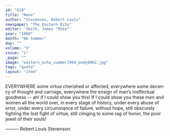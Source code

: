 ```yaml
---
id: "618"
title: "None"
author: "Stevenson, Robert Louis"
newspaper: "The Eastern Echo"
editor: 'Smith, James "Mike"'
year: "1960"
month: "06 Summer"
day: ""
volume: "5"
issue: "2"
_page: ""
image: "eastern_echo_summer1960_body0002.jpg"
tags: "quote"
layout: "item"
---
```

EVERYWHERE some virtue cherished
or affected, everywhere some decen-
cy of thought and carriage, everywhere
the ensign of man’s ineffectual goodness
-- ah! if I could show you this! If I
could show you these men and women
all the world over, in every stage of
history, under every abuse of error,
under every circumstance of failure,
without hope, still obscurely fighting
the lost fight of virtue, still clinging
to some rag of honor, the poor jewel
of their souls!

——— Robert Louis Stevenson
